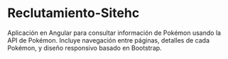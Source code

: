 # Reclutamiento-Sitehc
Aplicación en Angular para consultar información de Pokémon usando la API de Pokémon. Incluye navegación entre páginas, detalles de cada Pokémon, y diseño responsivo basado en Bootstrap.
